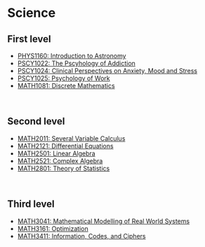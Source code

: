 # Science
## First level
* [PHYS1160: Introduction to Astronomy](1160)
* [PSCY1022: The Pscyhology of Addiction](1022)
* [PSCY1024: Clinical Perspectives on Anxiety, Mood and Stress](1024)
* [PSCY1025: Psychology of Work](1025)
* [MATH1081: Discrete Mathematics](1081)

&nbsp;

## Second level
* [MATH2011: Several Variable Calculus](2011)
* [MATH2121: Differential Equations](2121)
* [MATH2501: Linear Algebra](2501)
* [MATH2521: Complex Algebra](2521)
* [MATH2801: Theory of Statistics](2801)

&nbsp;

## Third level
* [MATH3041: Mathematical Modelling of Real World Systems](3041)
* [MATH3161: Optimization](3161)
* [MATH3411: Information, Codes, and Ciphers](3411)